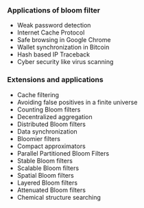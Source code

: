 ### Applications of bloom filter
- Weak password detection
- Internet Cache Protocol
- Safe browsing in Google Chrome
- Wallet synchronization in Bitcoin
- Hash based IP Traceback
- Cyber security like virus scanning

### Extensions and applications
- Cache filtering
- Avoiding false positives in a finite universe
- Counting Bloom filters
- Decentralized aggregation
- Distributed Bloom filters
- Data synchronization
- Bloomier filters
- Compact approximators
- Parallel Partitioned Bloom Filters
- Stable Bloom filters
- Scalable Bloom filters
- Spatial Bloom filters
- Layered Bloom filters
- Attenuated Bloom filters
- Chemical structure searching